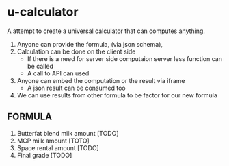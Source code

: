 # u-calculator
A attempt to create a universal calculator that can computes anything.


1. Anyone can provide the formula, (via json schema),
2. Calculation can be done on the client side
   - If there is a need for server side computaion server less function can be called
   - A call to API can used
3. Anyone can embed the computation or the result via iframe
   - A json result can be consumed too  
4. We can use results from other formula to be factor for our new formula




## FORMULA
1. Butterfat blend milk amount [TODO]
2. MCP milk amount [TOTO]
3. Space rental amount [TODO]
4. Final grade [TODO]
